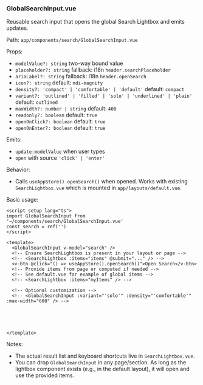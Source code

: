 ### GlobalSearchInput.vue

Reusable search input that opens the global Search Lightbox and emits updates.

Path: `app/components/search/GlobalSearchInput.vue`

Props:
- `modelValue?: string` two-way bound value
- `placeholder?: string` fallback: i18n `header.searchPlaceholder`
- `ariaLabel?: string` fallback: i18n `header.openSearch`
- `icon?: string` default: `mdi-magnify`
- `density?: 'compact' | 'comfortable' | 'default'` default: `compact`
- `variant?: 'outlined' | 'filled' | 'solo' | 'underlined' | 'plain'` default: `outlined`
- `maxWidth?: number | string` default: `400`
- `readonly?: boolean` default: `true`
- `openOnClick?: boolean` default: `true`
- `openOnEnter?: boolean` default: `true`

Emits:
- `update:modelValue` when user types
- `open` with source `'click' | 'enter'`

Behavior:
- Calls `useAppStore().openSearch()` when opened. Works with existing `SearchLightbox.vue` which is mounted in `app/layouts/default.vue`.

Basic usage:
```vue
<script setup lang="ts">
import GlobalSearchInput from '~/components/search/GlobalSearchInput.vue'
const search = ref('')
</script>

<template>
  <GlobalSearchInput v-model="search" />
  <!-- Ensure SearchLightbox is present in your layout or page -->
  <!-- <SearchLightbox :items="items" @submit="..." /> -->
  <v-btn @click="() => useAppStore().openSearch()">Open Search</v-btn>
  <!-- Provide items from page or computed if needed -->
  <!-- See default.vue for example of global items -->
  <!-- <SearchLightbox :items="myItems" /> -->
  
  <!-- Optional customization -->
  <!-- <GlobalSearchInput :variant="'solo'" :density="'comfortable'" :max-width="600" /> -->
  
  
  
  
  
</template>
```

Notes:
- The actual result list and keyboard shortcuts live in `SearchLightbox.vue`.
- You can drop `GlobalSearchInput` in any page/section. As long as the lightbox component exists (e.g., in the default layout), it will open and use the provided items.


